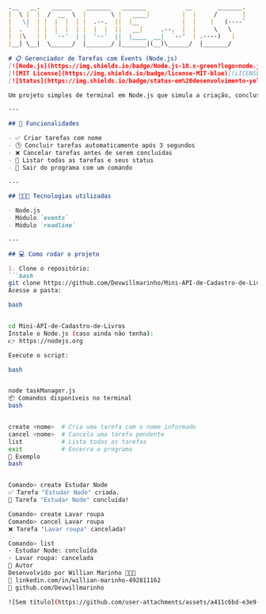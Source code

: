 
```md
                                                                  
.__   __.   ______    _______   _______           __       _______.
|  \ |  |  /  __  \  |       \ |   ____|         |  |     /       |
|   \|  | |  |  |  | |  .--.  ||  |__            |  |    |   (----`
|  . `  | |  |  |  | |  |  |  ||   __|     .--.  |  |     \   \    
|  |\   | |  `--'  | |  '--'  ||  |____  __|  `--'  | .----)   |   
|__| \__|  \______/  |_______/ |_______|(__)\______/  |_______/    
                                                                           
# 📋 Gerenciador de Tarefas com Events (Node.js)
[![Node.js](https://img.shields.io/badge/Node.js-18.x-green?logo=node.js&logoColor=white)](https://nodejs.org/)
[![MIT License](https://img.shields.io/badge/license-MIT-blue)](LICENSE)
[![Status](https://img.shields.io/badge/status-em%20desenvolvimento-yellow)]()

Um projeto simples de terminal em Node.js que simula a criação, conclusão e cancelamento de tarefas usando eventos personalizados (`EventEmitter`). Também utiliza `readline` para receber comandos diretamente do terminal.

---

## 🚀 Funcionalidades

- ✅ Criar tarefas com nome
- 🕒 Concluir tarefas automaticamente após 3 segundos
- ❌ Cancelar tarefas antes de serem concluídas
- 📄 Listar todas as tarefas e seus status
- 👋 Sair do programa com um comando

---

## 🧑🏻‍💻 Tecnologias utilizadas

- Node.js
- Módulo `events`
- Módulo `readline`

---

## 💻 Como rodar o projeto

1. Clone o repositório:
```bash
git clone https://github.com/Devwillmarinho/Mini-API-de-Cadastro-de-Livros.git
Acesse a pasta:

bash


cd Mini-API-de-Cadastro-de-Livros
Instale o Node.js (caso ainda não tenha):
👉 https://nodejs.org

Execute o script:

bash


node taskManager.js
📦 Comandos disponíveis no terminal
bash


create <nome>  # Cria uma tarefa com o nome informado
cancel <nome>  # Cancela uma tarefa pendente
list           # Lista todas as tarefas
exit           # Encerra o programa
📝 Exemplo
bash


Comando> create Estudar Node
✅ Tarefa "Estudar Node" criada.
🏁 Tarefa "Estudar Node" concluída!

Comando> create Lavar roupa
Comando> cancel Lavar roupa
❌ Tarefa "Lavar roupa" cancelada!

Comando> list
- Estudar Node: concluída
- Lavar roupa: cancelada
🧠 Autor
Desenvolvido por Willian Marinho 👨🏻‍💻
🔗 linkedin.com/in/willian-marinho-492811162
📂 github.com/Devwillmarinho

![Sem título](https://github.com/user-attachments/assets/a411c6bd-e3e9-4871-9d8b-31f922ea0f98)

